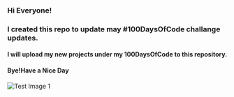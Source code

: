 ### Hi Everyone!
### I created this repo to update may #100DaysOfCode challange updates.

#### I will upload my new projects under my 100DaysOfCode to this repository.
#### Bye!Have a Nice Day

![Test Image 1](/images/Untitled.png)

